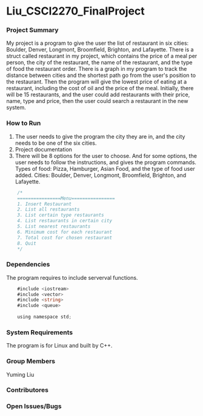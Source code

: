 # Liu_CSCI2270_FinalProject
### Project Summary
My project is a program to give the user the list of restaurant in six cities: Boulder, Denver, Longmont, Broomfield, Brighton, and Lafayette. There is a struct called restaurant in my project, which contains the price of a meal per person, the city of the restaurant, the name of the restaurant, and the type of food the restaurant order. There is a graph in my program to track the distance between cities and the shortest path go from the user's position to the restaurant. Then the program will give the lowest price of eating at a restaurant, including the cost of oil and the price of the meal. Initially, there will be 15 restaurants, and the user could add restaurants with their price, name, type and price, then the user could search a restaurant in the new system. 
### How to Run
1. The user needs to give the program the city they are in, and the city needs to be one of the six cities. 
2. Project documentation
3. There will be 8 options for the user to choose. And for some options, the user needs to follow the instructions, and gives the program commands. Types of food: Pizza, Hamburger, Asian Food, and the type of food user added. Cities: Boulder, Denver, Longmont, Broomfield, Brighton, and Lafayette. 
```go
    /*
    ================Menu================
    1. Insert Restaurant
    2. List all restaurants
    3. List certain type restaurants
    4. List restaurants in certain city
    5. List nearest restaurants
    6. Minimum cost for each restaurant
    7. Total cost for chosen restaurant
    8. Quit
    */
```
### Dependencies
The program requires to include serverval functions.
```go
    #include <iostream>
    #include <vector>
    #include <string>
    #include <queue>
    
    using namespace std;
````
### System Requirements
The program is for Linux and built by C++.
### Group Members
Yuming Liu
### Contributores
### Open Issues/Bugs
